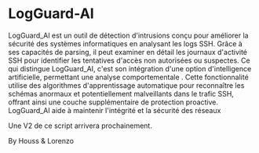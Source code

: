 # LogGuard-AI

LogGuard_AI est un outil de détection d'intrusions conçu pour améliorer la sécurité des systèmes informatiques en analysant les logs SSH. Grâce à ses capacités de parsing, il peut examiner en détail les journaux d'activité SSH pour identifier les tentatives d'accès non autorisées ou suspectes.
Ce qui distingue LogGuard_AI, c'est son intégration d'une option d'intelligence artificielle, permettant une analyse comportementale . 
Cette fonctionnalité utilise des algorithmes d'apprentissage automatique pour reconnaître les schémas anormaux et potentiellement malveillants dans le trafic SSH, offrant ainsi une couche supplémentaire de protection proactive. 
LogGuard_AI aide à maintenir l'intégrité et la sécurité des réseaux

Une V2 de ce script arrivera prochainement. 

By Houss & Lorenzo 
